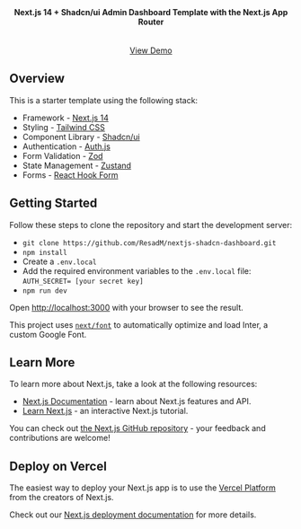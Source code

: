 <div align="center"><strong>Next.js 14 + Shadcn/ui Admin Dashboard Template with the Next.js App Router</strong></div>
<br />
<br />
<div align="center">
<a href="https://nextjs-shadcn-dashboard-navy.vercel.app/" target="_blank">View Demo</a>
<span>
</div>

## Overview

This is a starter template using the following stack:

- Framework - [Next.js 14](https://nextjs.org/)
- Styling - [Tailwind CSS](https://tailwindcss.com)
- Component Library - [Shadcn/ui](https://ui.shadcn.com)
- Authentication - [Auth.js](https://authjs.dev/)
- Form Validation - [Zod](https://zod.dev)
- State Management - [Zustand](https://docs.pmnd.rs/zustand/getting-started/introduction)
- Forms - [React Hook Form](https://react-hook-form.com/)

## Getting Started

Follow these steps to clone the repository and start the development server:

- `git clone https://github.com/ResadM/nextjs-shadcn-dashboard.git`
- `npm install`
- Create a `.env.local`
- Add the required environment variables to the `.env.local` file:
  `AUTH_SECRET= [your secret key]`
- `npm run dev`

Open [http://localhost:3000](http://localhost:3000) with your browser to see the result.

This project uses [`next/font`](https://nextjs.org/docs/basic-features/font-optimization) to automatically optimize and load Inter, a custom Google Font.

## Learn More

To learn more about Next.js, take a look at the following resources:

- [Next.js Documentation](https://nextjs.org/docs) - learn about Next.js features and API.
- [Learn Next.js](https://nextjs.org/learn) - an interactive Next.js tutorial.

You can check out [the Next.js GitHub repository](https://github.com/vercel/next.js/) - your feedback and contributions are welcome!

## Deploy on Vercel

The easiest way to deploy your Next.js app is to use the [Vercel Platform](https://vercel.com/new?utm_medium=default-template&filter=next.js&utm_source=create-next-app&utm_campaign=create-next-app-readme) from the creators of Next.js.

Check out our [Next.js deployment documentation](https://nextjs.org/docs/deployment) for more details.
